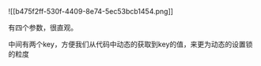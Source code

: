 ![[b475f2ff-530f-4409-8e74-5ec53bcb1454.png]]

有四个参数，很直观。



中间有两个key，方便我们从代码中动态的获取到key的值，来更为动态的设置锁的粒度

